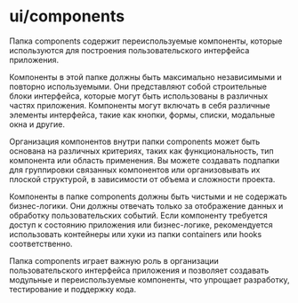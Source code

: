 # ui/components

Папка components содержит переиспользуемые компоненты, которые используются для построения пользовательского интерфейса приложения.

Компоненты в этой папке должны быть максимально независимыми и повторно используемыми. Они представляют собой строительные блоки интерфейса, которые могут быть использованы в различных частях приложения. Компоненты могут включать в себя различные элементы интерфейса, такие как кнопки, формы, списки, модальные окна и другие.

Организация компонентов внутри папки components может быть основана на различных критериях, таких как функциональность, тип компонента или область применения. Вы можете создавать подпапки для группировки связанных компонентов или организовывать их плоской структурой, в зависимости от объема и сложности проекта.

Компоненты в папке components должны быть чистыми и не содержать бизнес-логики. Они должны отвечать только за отображение данных и обработку пользовательских событий. Если компоненту требуется доступ к состоянию приложения или бизнес-логике, рекомендуется использовать контейнеры или хуки из папки containers или hooks соответственно.

Папка components играет важную роль в организации пользовательского интерфейса приложения и позволяет создавать модульные и переиспользуемые компоненты, что упрощает разработку, тестирование и поддержку кода.
